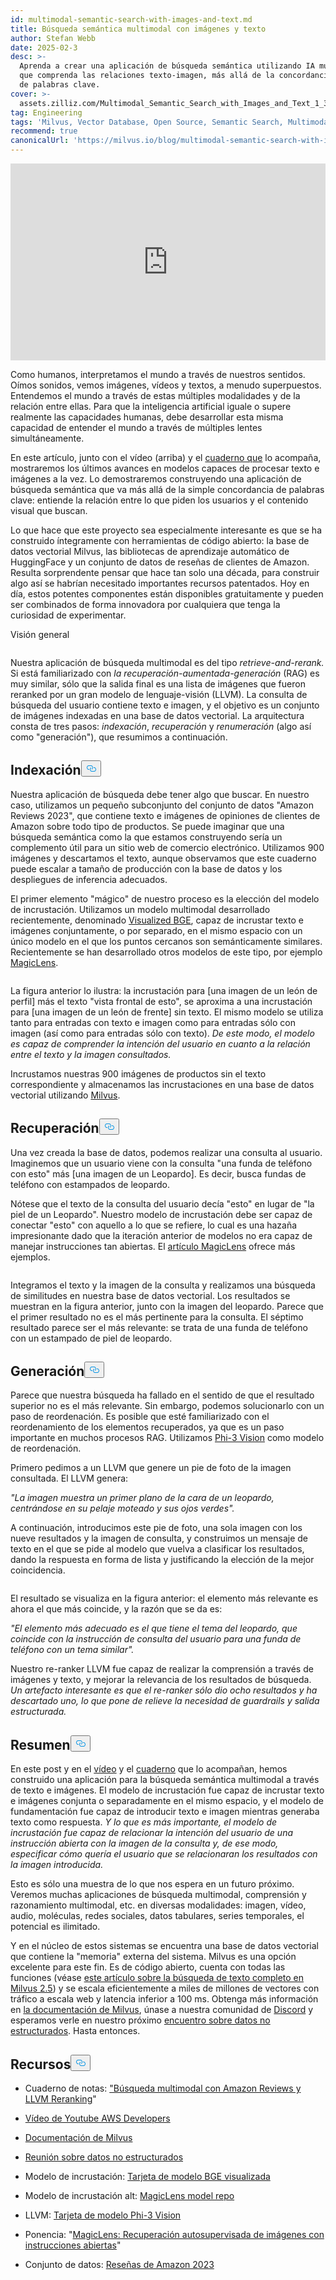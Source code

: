 ```yaml
---
id: multimodal-semantic-search-with-images-and-text.md
title: Búsqueda semántica multimodal con imágenes y texto
author: Stefan Webb
date: 2025-02-3
desc: >-
  Aprenda a crear una aplicación de búsqueda semántica utilizando IA multimodal
  que comprenda las relaciones texto-imagen, más allá de la concordancia básica
  de palabras clave.
cover: >-
  assets.zilliz.com/Multimodal_Semantic_Search_with_Images_and_Text_1_3da9b83015.png
tag: Engineering
tags: 'Milvus, Vector Database, Open Source, Semantic Search, Multimodal AI'
recommend: true
canonicalUrl: 'https://milvus.io/blog/multimodal-semantic-search-with-images-and-text.md'
---
```

<iframe width="100%" height="315" src="https://www.youtube.com/embed/bxE0_QYX_sU?si=PkOHFcZto-rda1Fv" title="YouTube video player" frameborder="0" allow="accelerometer; autoplay; clipboard-write; encrypted-media; gyroscope; picture-in-picture; web-share" referrerpolicy="strict-origin-when-cross-origin" allowfullscreen></iframe>
<p>Como humanos, interpretamos el mundo a través de nuestros sentidos. Oímos sonidos, vemos imágenes, vídeos y textos, a menudo superpuestos. Entendemos el mundo a través de estas múltiples modalidades y de la relación entre ellas. Para que la inteligencia artificial iguale o supere realmente las capacidades humanas, debe desarrollar esta misma capacidad de entender el mundo a través de múltiples lentes simultáneamente.</p>
<p>En este artículo, junto con el vídeo (arriba) y el <a href="https://github.com/milvus-io/bootcamp/blob/master/bootcamp/tutorials/quickstart/multimodal_retrieval_amazon_reviews.ipynb">cuaderno que</a> lo acompaña, mostraremos los últimos avances en modelos capaces de procesar texto e imágenes a la vez. Lo demostraremos construyendo una aplicación de búsqueda semántica que va más allá de la simple concordancia de palabras clave: entiende la relación entre lo que piden los usuarios y el contenido visual que buscan.</p>
<p>Lo que hace que este proyecto sea especialmente interesante es que se ha construido íntegramente con herramientas de código abierto: la base de datos vectorial Milvus, las bibliotecas de aprendizaje automático de HuggingFace y un conjunto de datos de reseñas de clientes de Amazon. Resulta sorprendente pensar que hace tan solo una década, para construir algo así se habrían necesitado importantes recursos patentados. Hoy en día, estos potentes componentes están disponibles gratuitamente y pueden ser combinados de forma innovadora por cualquiera que tenga la curiosidad de experimentar.</p>
<custom-h1>Visión general</custom-h1><p>
  <span class="img-wrapper">
    <img translate="no" src="https://assets.zilliz.com/overview_97a124bc9a.jpg" alt="" class="doc-image" id="" />
    <span></span>
  </span>
</p>
<p>Nuestra aplicación de búsqueda multimodal es del tipo <em>retrieve-and-rerank.</em> Si está familiarizado con <em>la recuperación-aumentada-generación</em> (RAG) es muy similar, sólo que la salida final es una lista de imágenes que fueron reranked por un gran modelo de lenguaje-visión (LLVM). La consulta de búsqueda del usuario contiene texto e imagen, y el objetivo es un conjunto de imágenes indexadas en una base de datos vectorial. La arquitectura consta de tres pasos: <em>indexación</em>, <em>recuperación</em> y <em>renumeración</em> (algo así como "generación"), que resumimos a continuación.</p>
<h2 id="Indexing" class="common-anchor-header">Indexación<button data-href="#Indexing" class="anchor-icon" translate="no">
      <svg translate="no"
        aria-hidden="true"
        focusable="false"
        height="20"
        version="1.1"
        viewBox="0 0 16 16"
        width="16"
      >
        <path
          fill="#0092E4"
          fill-rule="evenodd"
          d="M4 9h1v1H4c-1.5 0-3-1.69-3-3.5S2.55 3 4 3h4c1.45 0 3 1.69 3 3.5 0 1.41-.91 2.72-2 3.25V8.59c.58-.45 1-1.27 1-2.09C10 5.22 8.98 4 8 4H4c-.98 0-2 1.22-2 2.5S3 9 4 9zm9-3h-1v1h1c1 0 2 1.22 2 2.5S13.98 12 13 12H9c-.98 0-2-1.22-2-2.5 0-.83.42-1.64 1-2.09V6.25c-1.09.53-2 1.84-2 3.25C6 11.31 7.55 13 9 13h4c1.45 0 3-1.69 3-3.5S14.5 6 13 6z"
        ></path>
      </svg>
    </button></h2><p>Nuestra aplicación de búsqueda debe tener algo que buscar. En nuestro caso, utilizamos un pequeño subconjunto del conjunto de datos "Amazon Reviews 2023", que contiene texto e imágenes de opiniones de clientes de Amazon sobre todo tipo de productos. Se puede imaginar que una búsqueda semántica como la que estamos construyendo sería un complemento útil para un sitio web de comercio electrónico. Utilizamos 900 imágenes y descartamos el texto, aunque observamos que este cuaderno puede escalar a tamaño de producción con la base de datos y los despliegues de inferencia adecuados.</p>
<p>El primer elemento "mágico" de nuestro proceso es la elección del modelo de incrustación. Utilizamos un modelo multimodal desarrollado recientemente, denominado <a href="https://huggingface.co/BAAI/bge-visualized">Visualized BGE</a>, capaz de incrustar texto e imágenes conjuntamente, o por separado, en el mismo espacio con un único modelo en el que los puntos cercanos son semánticamente similares. Recientemente se han desarrollado otros modelos de este tipo, por ejemplo <a href="https://github.com/google-deepmind/magiclens">MagicLens</a>.</p>
<p>
  <span class="img-wrapper">
    <img translate="no" src="https://assets.zilliz.com/indexing_1937241be5.jpg" alt="" class="doc-image" id="" />
    <span></span>
  </span>
</p>
<p>La figura anterior lo ilustra: la incrustación para [una imagen de un león de perfil] más el texto "vista frontal de esto", se aproxima a una incrustación para [una imagen de un león de frente] sin texto. El mismo modelo se utiliza tanto para entradas con texto e imagen como para entradas sólo con imagen (así como para entradas sólo con texto). <em>De este modo, el modelo es capaz de comprender la intención del usuario en cuanto a la relación entre el texto y la imagen consultados.</em></p>
<p>Incrustamos nuestras 900 imágenes de productos sin el texto correspondiente y almacenamos las incrustaciones en una base de datos vectorial utilizando <a href="https://milvus.io/docs">Milvus</a>.</p>
<h2 id="Retrieval" class="common-anchor-header">Recuperación<button data-href="#Retrieval" class="anchor-icon" translate="no">
      <svg translate="no"
        aria-hidden="true"
        focusable="false"
        height="20"
        version="1.1"
        viewBox="0 0 16 16"
        width="16"
      >
        <path
          fill="#0092E4"
          fill-rule="evenodd"
          d="M4 9h1v1H4c-1.5 0-3-1.69-3-3.5S2.55 3 4 3h4c1.45 0 3 1.69 3 3.5 0 1.41-.91 2.72-2 3.25V8.59c.58-.45 1-1.27 1-2.09C10 5.22 8.98 4 8 4H4c-.98 0-2 1.22-2 2.5S3 9 4 9zm9-3h-1v1h1c1 0 2 1.22 2 2.5S13.98 12 13 12H9c-.98 0-2-1.22-2-2.5 0-.83.42-1.64 1-2.09V6.25c-1.09.53-2 1.84-2 3.25C6 11.31 7.55 13 9 13h4c1.45 0 3-1.69 3-3.5S14.5 6 13 6z"
        ></path>
      </svg>
    </button></h2><p>Una vez creada la base de datos, podemos realizar una consulta al usuario. Imaginemos que un usuario viene con la consulta "una funda de teléfono con esto" más [una imagen de un Leopardo]. Es decir, busca fundas de teléfono con estampados de leopardo.</p>
<p>Nótese que el texto de la consulta del usuario decía "esto" en lugar de "la piel de un Leopardo". Nuestro modelo de incrustación debe ser capaz de conectar "esto" con aquello a lo que se refiere, lo cual es una hazaña impresionante dado que la iteración anterior de modelos no era capaz de manejar instrucciones tan abiertas. El <a href="https://arxiv.org/abs/2403.19651">artículo MagicLens</a> ofrece más ejemplos.</p>
<p>
  <span class="img-wrapper">
    <img translate="no" src="https://assets.zilliz.com/Retrieval_ad64f48e49.png" alt="" class="doc-image" id="" />
    <span></span>
  </span>
</p>
<p>Integramos el texto y la imagen de la consulta y realizamos una búsqueda de similitudes en nuestra base de datos vectorial. Los resultados se muestran en la figura anterior, junto con la imagen del leopardo. Parece que el primer resultado no es el más pertinente para la consulta. El séptimo resultado parece ser el más relevante: se trata de una funda de teléfono con un estampado de piel de leopardo.</p>
<h2 id="Generation" class="common-anchor-header">Generación<button data-href="#Generation" class="anchor-icon" translate="no">
      <svg translate="no"
        aria-hidden="true"
        focusable="false"
        height="20"
        version="1.1"
        viewBox="0 0 16 16"
        width="16"
      >
        <path
          fill="#0092E4"
          fill-rule="evenodd"
          d="M4 9h1v1H4c-1.5 0-3-1.69-3-3.5S2.55 3 4 3h4c1.45 0 3 1.69 3 3.5 0 1.41-.91 2.72-2 3.25V8.59c.58-.45 1-1.27 1-2.09C10 5.22 8.98 4 8 4H4c-.98 0-2 1.22-2 2.5S3 9 4 9zm9-3h-1v1h1c1 0 2 1.22 2 2.5S13.98 12 13 12H9c-.98 0-2-1.22-2-2.5 0-.83.42-1.64 1-2.09V6.25c-1.09.53-2 1.84-2 3.25C6 11.31 7.55 13 9 13h4c1.45 0 3-1.69 3-3.5S14.5 6 13 6z"
        ></path>
      </svg>
    </button></h2><p>Parece que nuestra búsqueda ha fallado en el sentido de que el resultado superior no es el más relevante. Sin embargo, podemos solucionarlo con un paso de reordenación. Es posible que esté familiarizado con el reordenamiento de los elementos recuperados, ya que es un paso importante en muchos procesos RAG. Utilizamos <a href="https://huggingface.co/microsoft/Phi-3-vision-128k-instruct">Phi-3 Vision</a> como modelo de reordenación.</p>
<p>Primero pedimos a un LLVM que genere un pie de foto de la imagen consultada. El LLVM genera:</p>
<p><em>"La imagen muestra un primer plano de la cara de un leopardo, centrándose en su pelaje moteado y sus ojos verdes".</em></p>
<p>A continuación, introducimos este pie de foto, una sola imagen con los nueve resultados y la imagen de consulta, y construimos un mensaje de texto en el que se pide al modelo que vuelva a clasificar los resultados, dando la respuesta en forma de lista y justificando la elección de la mejor coincidencia.</p>
<p>
  <span class="img-wrapper">
    <img translate="no" src="https://assets.zilliz.com/Generation_b016a6c26a.png" alt="" class="doc-image" id="" />
    <span></span>
  </span>
</p>
<p>El resultado se visualiza en la figura anterior: el elemento más relevante es ahora el que más coincide, y la razón que se da es:</p>
<p><em>"El elemento más adecuado es el que tiene el tema del leopardo, que coincide con la instrucción de consulta del usuario para una funda de teléfono con un tema similar".</em></p>
<p>Nuestro re-ranker LLVM fue capaz de realizar la comprensión a través de imágenes y texto, y mejorar la relevancia de los resultados de búsqueda. <em>Un artefacto interesante es que el re-ranker sólo dio ocho resultados y ha descartado uno, lo que pone de relieve la necesidad de guardrails y salida estructurada.</em></p>
<h2 id="Summary" class="common-anchor-header">Resumen<button data-href="#Summary" class="anchor-icon" translate="no">
      <svg translate="no"
        aria-hidden="true"
        focusable="false"
        height="20"
        version="1.1"
        viewBox="0 0 16 16"
        width="16"
      >
        <path
          fill="#0092E4"
          fill-rule="evenodd"
          d="M4 9h1v1H4c-1.5 0-3-1.69-3-3.5S2.55 3 4 3h4c1.45 0 3 1.69 3 3.5 0 1.41-.91 2.72-2 3.25V8.59c.58-.45 1-1.27 1-2.09C10 5.22 8.98 4 8 4H4c-.98 0-2 1.22-2 2.5S3 9 4 9zm9-3h-1v1h1c1 0 2 1.22 2 2.5S13.98 12 13 12H9c-.98 0-2-1.22-2-2.5 0-.83.42-1.64 1-2.09V6.25c-1.09.53-2 1.84-2 3.25C6 11.31 7.55 13 9 13h4c1.45 0 3-1.69 3-3.5S14.5 6 13 6z"
        ></path>
      </svg>
    </button></h2><p>En este post y en el <a href="https://www.youtube.com/watch?v=bxE0_QYX_sU">vídeo</a> y el <a href="https://github.com/milvus-io/bootcamp/blob/master/bootcamp/tutorials/quickstart/multimodal_retrieval_amazon_reviews.ipynb">cuaderno</a> que lo acompañan, hemos construido una aplicación para la búsqueda semántica multimodal a través de texto e imágenes. El modelo de incrustación fue capaz de incrustar texto e imágenes conjunta o separadamente en el mismo espacio, y el modelo de fundamentación fue capaz de introducir texto e imagen mientras generaba texto como respuesta. <em>Y lo que es más importante, el modelo de incrustación fue capaz de relacionar la intención del usuario de una instrucción abierta con la imagen de la consulta y, de ese modo, especificar cómo quería el usuario que se relacionaran los resultados con la imagen introducida.</em></p>
<p>Esto es sólo una muestra de lo que nos espera en un futuro próximo. Veremos muchas aplicaciones de búsqueda multimodal, comprensión y razonamiento multimodal, etc. en diversas modalidades: imagen, vídeo, audio, moléculas, redes sociales, datos tabulares, series temporales, el potencial es ilimitado.</p>
<p>Y en el núcleo de estos sistemas se encuentra una base de datos vectorial que contiene la "memoria" externa del sistema. Milvus es una opción excelente para este fin. Es de código abierto, cuenta con todas las funciones (véase <a href="https://milvus.io/blog/get-started-with-hybrid-semantic-full-text-search-with-milvus-2-5.md">este artículo sobre la búsqueda de texto completo en Milvus 2.5</a>) y se escala eficientemente a miles de millones de vectores con tráfico a escala web y latencia inferior a 100 ms. Obtenga más información en <a href="https://milvus.io/docs">la documentación de Milvus</a>, únase a nuestra comunidad de <a href="https://milvus.io/discord">Discord</a> y esperamos verle en nuestro próximo <a href="https://lu.ma/unstructured-data-meetup">encuentro sobre datos no estructurados</a>. Hasta entonces.</p>
<h2 id="Resources" class="common-anchor-header">Recursos<button data-href="#Resources" class="anchor-icon" translate="no">
      <svg translate="no"
        aria-hidden="true"
        focusable="false"
        height="20"
        version="1.1"
        viewBox="0 0 16 16"
        width="16"
      >
        <path
          fill="#0092E4"
          fill-rule="evenodd"
          d="M4 9h1v1H4c-1.5 0-3-1.69-3-3.5S2.55 3 4 3h4c1.45 0 3 1.69 3 3.5 0 1.41-.91 2.72-2 3.25V8.59c.58-.45 1-1.27 1-2.09C10 5.22 8.98 4 8 4H4c-.98 0-2 1.22-2 2.5S3 9 4 9zm9-3h-1v1h1c1 0 2 1.22 2 2.5S13.98 12 13 12H9c-.98 0-2-1.22-2-2.5 0-.83.42-1.64 1-2.09V6.25c-1.09.53-2 1.84-2 3.25C6 11.31 7.55 13 9 13h4c1.45 0 3-1.69 3-3.5S14.5 6 13 6z"
        ></path>
      </svg>
    </button></h2><ul>
<li><p>Cuaderno de notas: <a href="https://github.com/milvus-io/bootcamp/blob/master/bootcamp/tutorials/quickstart/multimodal_retrieval_amazon_reviews.ipynb">"Búsqueda multimodal con Amazon Reviews y LLVM Reranking</a>"</p></li>
<li><p><a href="https://www.youtube.com/watch?v=bxE0_QYX_sU">Vídeo de Youtube AWS Developers</a></p></li>
<li><p><a href="https://milvus.io/docs">Documentación de Milvus</a></p></li>
<li><p><a href="https://lu.ma/unstructured-data-meetup">Reunión sobre datos no estructurados</a></p></li>
<li><p>Modelo de incrustación: <a href="https://huggingface.co/BAAI/bge-visualized">Tarjeta de modelo BGE visualizada</a></p></li>
<li><p>Modelo de incrustación alt: <a href="https://github.com/google-deepmind/magiclens">MagicLens model repo</a></p></li>
<li><p>LLVM: <a href="https://huggingface.co/microsoft/Phi-3-vision-128k-instruct">Tarjeta de modelo Phi-3 Vision</a></p></li>
<li><p>Ponencia: "<a href="https://arxiv.org/abs/2403.19651">MagicLens: Recuperación autosupervisada de imágenes con instrucciones abiertas</a>"</p></li>
<li><p>Conjunto de datos: <a href="https://amazon-reviews-2023.github.io/">Reseñas de Amazon 2023</a></p></li>
</ul>
